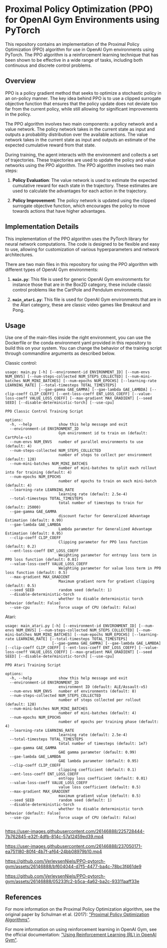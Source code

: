 # Proximal Policy Optimization (PPO) for OpenAI Gym Environments using PyTorch

This repository contains an implementation of the Proximal Policy Optimization (PPO) algorithm for use in OpenAI Gym environments using PyTorch. The PPO algorithm is a reinforcement learning technique that has been shown to be effective in a wide range of tasks, including both continuous and discrete control problems.

## Overview

PPO is a policy gradient method that seeks to optimize a stochastic policy in an on-policy manner. The key idea behind PPO is to use a clipped surrogate objective function that ensures that the policy update does not deviate too far from the current policy, while still allowing for significant improvements in the policy.

The PPO algorithm involves two main components: a policy network and a value network. The policy network takes in the current state as input and outputs a probability distribution over the available actions. The value network takes in the current state as input and outputs an estimate of the expected cumulative reward from that state.

During training, the agent interacts with the environment and collects a set of trajectories. These trajectories are used to update the policy and value networks using the PPO algorithm. The PPO algorithm involves two main steps:

1. **Policy Evaluation**: The value network is used to estimate the expected cumulative reward for each state in the trajectory. These estimates are used to calculate the advantages for each action in the trajectory.

2. **Policy Improvement**: The policy network is updated using the clipped surrogate objective function, which encourages the policy to move towards actions that have higher advantages.

## Implementation Details

This implementation of the PPO algorithm uses the PyTorch library for neural network computations. The code is designed to be flexible and easy to use, allowing for customization of various hyperparameters and network architectures. 

There are two main files in this repository for using the PPO algorithm with different types of OpenAI Gym environments:

1. **`main.py`**: This file is used for generic OpenAI Gym environments for instance those that are in the Box2D category, these include classic control problems like the CartPole and Pendulum environments.

2. **`main_atari.py`**: This file is used for OpenAI Gym environments that are in the Atari category, these are classic video games like Breakout and Pong.

## Usage
Use one of the main-files inside the right environment, you can use the Dockerfile or the conda environment yaml provided in this repository to build this on your system.
You can change the behavior of the training script through commandline arguments as described below.

Classic control:
```
usage: main.py [-h] [--environment-id ENVIRONMENT_ID] [--num-envs NUM_ENVS] [--num-steps-collected NUM_STEPS_COLLECTED] [--num-mini-batches NUM_MINI_BATCHES] [--num-epochs NUM_EPOCHS] [--learning-rate LEARNING_RATE] [--total-timesteps TOTAL_TIMESTEPS]
               [--gae-gamma GAE_GAMMA] [--gae-lambda GAE_LAMBDA] [--clip-coeff CLIP_COEFF] [--ent-loss-coeff ENT_LOSS_COEFF] [--value-loss-coeff VALUE_LOSS_COEFF] [--max-gradient MAX_GRADIENT] [--seed SEED] [--disable-deterministic-torch] [--use-cpu]

PPO Classic Control Training Script

options:
  -h, --help            show this help message and exit
  --environment-id ENVIRONMENT_ID
                        Gym environment id to train on (default: CartPole-v1)
  --num-envs NUM_ENVS   number of parallel environments to use (default: 4)
  --num-steps-collected NUM_STEPS_COLLECTED
                        number of steps to collect per environment (default: 128)
  --num-mini-batches NUM_MINI_BATCHES
                        number of mini-batches to split each rollout into for training (default: 4)
  --num-epochs NUM_EPOCHS
                        number of epochs to train on each mini-batch (default: 4)
  --learning-rate LEARNING_RATE
                        learning rate (default: 2.5e-4)
  --total-timesteps TOTAL_TIMESTEPS
                        total number of timesteps to train for (default: 25000)
  --gae-gamma GAE_GAMMA
                        discount factor for Generalized Advantage Estimation (default: 0.99)
  --gae-lambda GAE_LAMBDA
                        Lambda parameter for Generalized Advantage Estimation (default: 0.95)
  --clip-coeff CLIP_COEFF
                        Clipping parameter for PPO loss function (default: 0.2)
  --ent-loss-coeff ENT_LOSS_COEFF
                        Weighting parameter for entropy loss term in PPO loss function (default: 0.01)
  --value-loss-coeff VALUE_LOSS_COEFF
                        Weighting parameter for value loss term in PPO loss function (default: 0.5)
  --max-gradient MAX_GRADIENT
                        Maximum gradient norm for gradient clipping (default: 0.5)
  --seed SEED           random seed (default: 1)
  --disable-deterministic-torch
                        whether to disable deterministic torch behavior (default: False)
  --use-cpu             force usage of CPU (default: False)
```

Atari:
```
usage: main_atari.py [-h] [--environment-id ENVIRONMENT_ID] [--num-envs NUM_ENVS] [--num-steps-collected NUM_STEPS_COLLECTED] [--num-mini-batches NUM_MINI_BATCHES] [--num-epochs NUM_EPOCHS] [--learning-rate LEARNING_RATE] [--total-timesteps TOTAL_TIMESTEPS]
                     [--gae-gamma GAE_GAMMA] [--gae-lambda GAE_LAMBDA] [--clip-coeff CLIP_COEFF] [--ent-loss-coeff ENT_LOSS_COEFF] [--value-loss-coeff VALUE_LOSS_COEFF] [--max-gradient MAX_GRADIENT] [--seed SEED] [--disable-deterministic-torch] [--use-cpu]

PPO Atari Training Script

options:
  -h, --help            show this help message and exit
  --environment-id ENVIRONMENT_ID
                        environment ID (default: ALE/Assault-v5)
  --num-envs NUM_ENVS   number of environments (default: 8)
  --num-steps-collected NUM_STEPS_COLLECTED
                        number of steps collected per rollout (default: 128)
  --num-mini-batches NUM_MINI_BATCHES
                        number of mini-batches (default: 4)
  --num-epochs NUM_EPOCHS
                        number of epochs per training phase (default: 4)
  --learning-rate LEARNING_RATE
                        learning rate (default: 2.5e-4)
  --total-timesteps TOTAL_TIMESTEPS
                        total number of timesteps (default: 1e7)
  --gae-gamma GAE_GAMMA
                        GAE gamma parameter (default: 0.99)
  --gae-lambda GAE_LAMBDA
                        GAE lambda parameter (default: 0.95)
  --clip-coeff CLIP_COEFF
                        clipping coefficient (default: 0.1)
  --ent-loss-coeff ENT_LOSS_COEFF
                        entropy loss coefficient (default: 0.01)
  --value-loss-coeff VALUE_LOSS_COEFF
                        value loss coefficient (default: 0.5)
  --max-gradient MAX_GRADIENT
                        maximum gradient value (default: 0.5)
  --seed SEED           random seed (default: 1)
  --disable-deterministic-torch
                        whether to disable deterministic torch behavior (default: False)
  --use-cpu             force usage of CPU (default: False)


```

https://user-images.githubusercontent.com/26146888/225728444-7b762845-e32f-4dfb-814c-57a12459ed39.mp4

https://user-images.githubusercontent.com/26146888/237050171-ea751180-80f4-4b7f-af64-24bb08979b10.mp4

https://github.com/VerleysenNiels/PPO-pytorch-gym/assets/26146888/bf604044-d7f5-4477-ba4c-78bc3f461de9

https://github.com/VerleysenNiels/PPO-pytorch-gym/assets/26146888/05233fc2-b5ca-4a62-ba2c-93311aaff33e


## References

For more information on the Proximal Policy Optimization algorithm, see the original paper by Schulman et al. (2017): ["Proximal Policy Optimization Algorithms"](https://arxiv.org/abs/1707.06347). 

For more information on using reinforcement learning in OpenAI Gym, see the official documentation: ["Using Reinforcement Learning (RL) in OpenAI Gym"](https://gym.openai.com/docs/).
